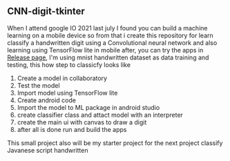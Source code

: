 <h2> CNN-digit-tkinter </h2>
When I attend google IO 2021 last july I found you can build a machine learning on a mobile device so from that i create this repository for learn classify a handwritten digit using a Convolutional neural network and also learning using TensorFlow lite in mobile after, you can try the apps in <a href="https://github.com/Alstonargodi/CNN-digit-tkinter/releases/tag/v1">Release page</a>, I'm using mnist handwritten dataset as data training and testing, this how step to classicfy looks like

<ol>
  <li>Create a model in collaboratory
  <li>Test the model
  <li>Import model using TensorFlow lite
  <li>Create android code
  <li>Import the model to ML package in android studio
  <li>create classifier class and attact model with an interpreter
  <li>create the main ui with canvas to draw a digit
  <li>after all is done run and build the apps
</ol>

This small project also will be my starter project for the next project classify Javanese script handwritten
